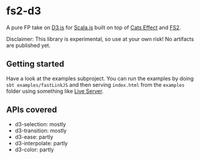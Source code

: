 # fs2-d3

A pure FP take on [D3.js](https://github.com/d3/d3) for [Scala.js](https://www.scala-js.org/)
built on top of [Cats Effect](https://typelevel.org/cats-effect/) and [FS2](https://fs2.io/).

Disclaimer: This library is experimental, so use at your own risk! No artifacts are published yet.

## Getting started

Have a look at the examples subproject. You can run the examples by doing `sbt examples/fastLinkJS` and then serving
`index.html` from the `examples` folder using something like [Live Server](https://www.npmjs.com/package/live-server).

## APIs covered
 - d3-selection: mostly
 - d3-transition: mostly
 - d3-ease: partly
 - d3-interpolate: partly
 - d3-color: partly
